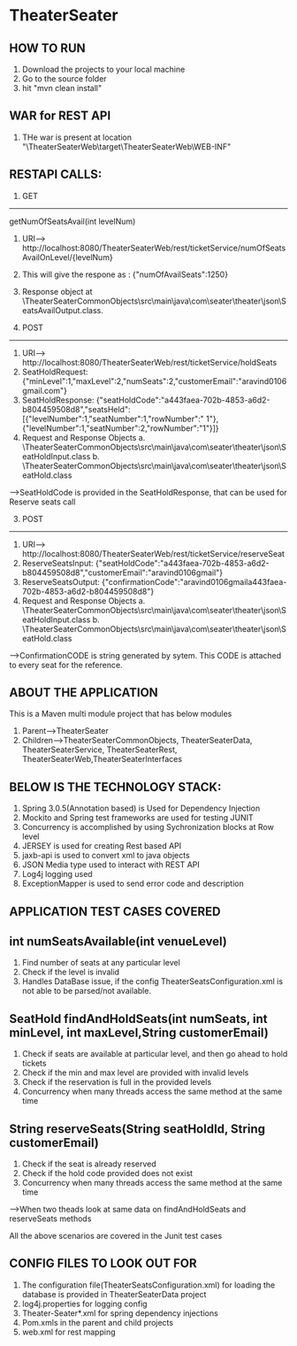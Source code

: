 # TheaterSeater

HOW TO RUN
---------------------------------
1. Download the projects to your local machine
2. Go to the source folder
3. hit "mvn clean install"

WAR for REST API
-----------------
1. THe war is present at location "\TheaterSeaterWeb\target\TheaterSeaterWeb\WEB-INF"

RESTAPI CALLS:
---------------------------------

1. GET
---------------
getNumOfSeatsAvail(int levelNum)
1. URI--> http://localhost:8080/TheaterSeaterWeb/rest/ticketService/numOfSeatsAvailOnLevel/{levelNum}
2. This will give the respone as : {"numOfAvailSeats":1250}
3. Response object at \TheaterSeaterCommonObjects\src\main\java\com\seater\theater\json\SeatsAvailOutput.class.

2. POST
---------------
1. URI--> http://localhost:8080/TheaterSeaterWeb/rest/ticketService/holdSeats
2. SeatHoldRequest:  {"minLevel":1,"maxLevel":2,"numSeats":2,"customerEmail":"aravind0106gmail.com"}
3. SeatHoldResponse: {"seatHoldCode":"a443faea-702b-4853-a6d2-b804459508d8","seatsHeld":[{"levelNumber":1,"seatNumber":1,"rowNumber":"           1"},{"levelNumber":1,"seatNumber":2,"rowNumber":"1"}]}
4. Request and Response Objects
          a.  \TheaterSeaterCommonObjects\src\main\java\com\seater\theater\json\SeatHoldInput.class
          b.  \TheaterSeaterCommonObjects\src\main\java\com\seater\theater\json\SeatHold.class

-->SeatHoldCode is provided in the SeatHoldResponse, that can be used for Reserve seats call

3. POST
---------------
1. URI-->  http://localhost:8080/TheaterSeaterWeb/rest/ticketService/reserveSeat
2. ReserveSeatsInput:  {"seatHoldCode":"a443faea-702b-4853-a6d2-b804459508d8","customerEmail":"aravind0106gmail"}
3. ReserveSeatsOutput: {"confirmationCode":"aravind0106gmaila443faea-702b-4853-a6d2-b804459508d8"}
4. Request and Response Objects
          a.  \TheaterSeaterCommonObjects\src\main\java\com\seater\theater\json\SeatHoldInput.class
          b.  \TheaterSeaterCommonObjects\src\main\java\com\seater\theater\json\SeatHold.class

-->ConfirmationCODE  is string generated by sytem. This CODE is attached to every seat for the reference.

ABOUT THE APPLICATION
---------------------------------

This is a Maven multi module project that has below modules
1. Parent-->TheaterSeater
2. Children-->TheaterSeaterCommonObjects, TheaterSeaterData, TheaterSeaterService, TheaterSeaterRest, 		    
           TheaterSeaterWeb,TheaterSeaterInterfaces

BELOW IS THE TECHNOLOGY STACK:
---------------------------------
1. Spring 3.0.5(Annotation based) is Used for Dependency Injection
2. Mockito and Spring test frameworks are used for testing JUNIT 
3. Concurrency is accomplished by using Sychronization blocks at Row level
4. JERSEY is used for creating Rest based API
5. jaxb-api is used to convert xml to java objects
6. JSON Media type  used to interact with REST API
7. Log4j logging used
8. ExceptionMapper is used to send error code and description

APPLICATION TEST CASES COVERED
---------------------------------

int numSeatsAvailable(int venueLevel)
---------------------------------------------------------------------------------------------------------------
1.  Find number of seats at any particular level
2.  Check if the level is invalid
3.  Handles DataBase issue, if the config TheaterSeatsConfiguration.xml is not able to be parsed/not available.

SeatHold findAndHoldSeats(int numSeats, int minLevel, int maxLevel,String customerEmail)
---------------------------------------------------------------------------------------------------------------
1. Check if seats are available at particular level, and then go ahead to hold tickets
2. Check if the min and max level are provided with invalid levels
3. Check if the reservation is full in the provided levels
4. Concurrency when many threads access the same method at the same time

String reserveSeats(String seatHoldId, String customerEmail)
---------------------------------------------------------------------------------------------------------------
1. Check if the seat  is already reserved
2. Check if the hold code provided does not exist
3. Concurrency when many threads access the same method at the same time

-->When two theads look at same data on findAndHoldSeats and reserveSeats methods

All the above scenarios are covered in the Junit test cases


CONFIG FILES TO LOOK OUT FOR
----------------------------
1. The configuration file(TheaterSeatsConfiguration.xml) for loading the database is provided in TheaterSeaterData project
2. log4j.properties for logging config
3. Theater-Seater*.xml for spring dependency injections 
4. Pom.xmls in the parent and child projects
5. web.xml for rest mapping

